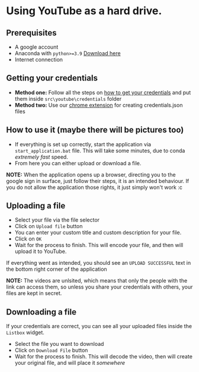 Using YouTube as a hard drive.
==============================

Prerequisites
-------------

 - A google account
 - Anaconda with `python>=3.9` [Download here](https://www.anaconda.com/download)
 - Internet connection

Getting your credentials
------------------------

 - **Method one:** Follow all the steps on [how to get your credentials](https://github.com/srchd/using-yt-as-a-hard-drive/tree/main/src/youtube/credentials#readme) and put them inside `src\youtube\credentials` folder
 - **Method two:** Use our [chrome extension](https://github.com/srchd/using-yt-as-a-hard-drive/tree/main/src/chrome_ext_create_project) for creating credentials.json files

How to use it (maybe there will be pictures too)
-------------

 - If everything is set up correctly, start the application via `start_application.bat` file. This will take some minutes, due to conda *extremely fast* speed.
 - From here you can either upload or download a file.

**NOTE:** When the application opens up a browser, directing you to the google sign in surface, just follow their steps, it is an intended behaviour. If you do not allow the application those rights, it just simply won't work :c

Uploading a file
----------------

 - Select your file via the file selector
 - Click on `Upload file` button
 - You can enter your custom title and custom description for your file.
 - Click on `OK`
 - Wait for the process to finish. This will encode your file, and then will upload it to YouTube.

If everything went as intended, you should see an `UPLOAD SUCCESSFUL` text in the bottom right corner of the application

**NOTE:** The videos are unlsited, which means that only the people with the link can access them, so unless you share your credentials with others, your files are kept in secret.

Downloading a file
------------------

If your credentials are correct, you can see all your uploaded files inside the `Listbox` widget.

 - Select the file you want to download
 - Click on `Download File` button
 - Wait for the process to finish. This will decode the video, then will create your original file, and will place it *somewhere*